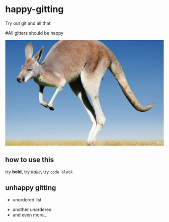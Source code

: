 # happy-gitting
Try out git and all that

#All gitters should be happy

![kangaroo](kangaroo.jpg)

## how to use this

try **bold**, try _italic_, try `code block`

## unhappy gitting
* unordered list
- another unordered
- and even more...